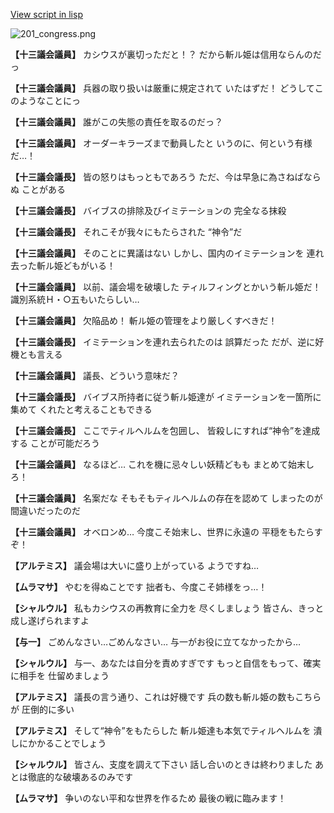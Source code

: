 [View script in lisp](../scripts/110140240.txt)

![201_congress.png](../images/backgrounds/201_congress.png)

**【十三議会議員】**
カシウスが裏切っただと！？
だから斬ル姫は信用ならんのだっ

**【十三議会議員】**
兵器の取り扱いは厳重に規定されて
いたはずだ！
どうしてこのようなことにっ

**【十三議会議員】**
誰がこの失態の責任を取るのだっ？

**【十三議会議員】**
オーダーキラーズまで動員したと
いうのに、何という有様だ…！

**【十三議会議長】**
皆の怒りはもっともであろう
ただ、今は早急に為さねばならぬ
ことがある

**【十三議会議長】**
バイブスの排除及びイミテーションの
完全なる抹殺

**【十三議会議長】**
それこそが我々にもたらされた
“神令”だ

**【十三議会議員】**
そのことに異議はない
しかし、国内のイミテーションを
連れ去った斬ル姫どもがいる！

**【十三議会議員】**
以前、議会場を破壊した
ティルフィングとかいう斬ル姫だ！
識別系統Ｈ・○五もいたらしい…

**【十三議会議員】**
欠陥品め！
斬ル姫の管理をより厳しくすべきだ！

**【十三議会議長】**
イミテーションを連れ去られたのは
誤算だった
だが、逆に好機とも言える

**【十三議会議員】**
議長、どういう意味だ？

**【十三議会議長】**
バイブス所持者に従う斬ル姫達が
イミテーションを一箇所に集めて
くれたと考えることもできる

**【十三議会議長】**
ここでティルヘルムを包囲し、
皆殺しにすれば“神令”を達成する
ことが可能だろう

**【十三議会議員】**
なるほど…
これを機に忌々しい妖精どもも
まとめて始末しろ！

**【十三議会議員】**
名案だな
そもそもティルヘルムの存在を認めて
しまったのが間違いだったのだ

**【十三議会議員】**
オベロンめ…
今度こそ始末し、世界に永遠の
平穏をもたらすぞ！

**【アルテミス】**
議会場は大いに盛り上がっている
ようですね…

**【ムラマサ】**
やむを得ぬことです
拙者も、今度こそ姉様をっ…！

**【シャルウル】**
私もカシウスの再教育に全力を
尽くしましょう
皆さん、きっと成し遂げられますよ

**【与一】**
ごめんなさい…ごめんなさい…
与一がお役に立てなかったから…

**【シャルウル】**
与一、あなたは自分を責めすぎです
もっと自信をもって、確実に相手を
仕留めましょう

**【アルテミス】**
議長の言う通り、これは好機です
兵の数も斬ル姫の数もこちらが
圧倒的に多い

**【アルテミス】**
そして“神令”をもたらした
斬ル姫達も本気でティルヘルムを
潰しにかかることでしょう

**【シャルウル】**
皆さん、支度を調えて下さい
話し合いのときは終わりました
あとは徹底的な破壊あるのみです

**【ムラマサ】**
争いのない平和な世界を作るため
最後の戦に臨みます！